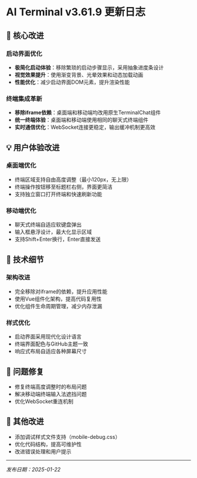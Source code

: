 # AI Terminal v3.61.9 更新日志

## 🎯 核心改进

### 启动界面优化
- **极简化启动体验**：移除繁琐的启动步骤显示，采用抽象进度条设计
- **视觉效果提升**：使用渐变背景、光晕效果和动态加载动画
- **性能优化**：减少启动界面DOM元素，提升渲染性能

### 终端集成革新
- **移除iframe依赖**：桌面端和移动端均改用原生TerminalChat组件
- **统一终端体验**：桌面端和移动端使用相同的聊天式终端组件
- **实时通信优化**：WebSocket连接更稳定，输出缓冲机制更高效

## 💡 用户体验改进

### 桌面端优化
- 终端区域支持自由高度调整（最小120px，无上限）
- 终端操作按钮移至标题栏右侧，界面更简洁
- 支持独立窗口打开终端和快速刷新功能

### 移动端优化
- 聊天式终端自适应软键盘弹出
- 输入框悬浮设计，最大化显示区域
- 支持Shift+Enter换行，Enter直接发送

## 🔧 技术细节

### 架构改进
- 完全移除对iframe的依赖，提升应用性能
- 使用Vue组件化架构，提高代码复用性
- 优化组件生命周期管理，减少内存泄漏

### 样式优化
- 启动界面采用现代化设计语言
- 终端界面配色与GitHub主题一致
- 响应式布局自适应各种屏幕尺寸

## 🐛 问题修复
- 修复终端高度调整时的布局问题
- 解决移动端终端输入法遮挡问题
- 优化WebSocket重连机制

## 📝 其他改进
- 添加调试样式文件支持（mobile-debug.css）
- 优化代码结构，提高可维护性
- 改进错误处理和用户提示

---
*发布日期：2025-01-22*